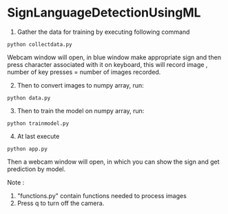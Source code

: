 # SignLanguageDetectionUsingML

1) Gather the data for training by executing following command
```
python collectdata.py
```
Webcam window will open, in blue window make appropriate sign and then press character associated with it on keyboard, this will record image , number of key presses = number of images recorded.

2) Then to convert images to numpy array, run:
```
python data.py
```

3) Then to train the model on numpy array, run:
```
python trainmodel.py
```

4) At last execute
```
python app.py
```
Then a webcam window will open, in which you can show the sign and get prediction by model.

Note : 
1) "functions.py" contain functions needed to process images
2) Press q to turn off the camera.

